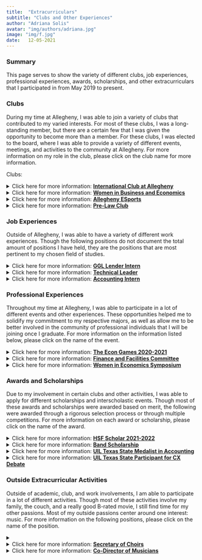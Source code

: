 ```yaml
---
title:  "Extracurriculars"
subtitle: "Clubs and Other Experiences"
author: "Adriana Solis"
avatar: "img/authors/adriana.jpg"
image: "img/f.jpg"
date:   12-05-2021
---
```


### Summary

This page serves to show the variety of different clubs, job experiences, professional experiences, awards, scholarships, and other extracurriculars that I participated in from May 2019 to present.

### Clubs

During my time at Allegheny, I was able to join a variety of clubs that contributed to my varied interests. For most of these clubs, I was a long-standing member, but there are a certain few that I was given the opportunity to become more than a member. For these clubs, I was elected to the board, where I was able to provide a variety of different events, meetings, and activities to the community at Allegheny. For more information on my role in the club, please click on the club name for more information.

Clubs:
<details>
<summary>Click here for more information: <b><u>International Club at Allegheny</u></b></summary>
<br>
<b>Description:</b>
The purpose of this club is to promote and spread awareness of international cultures to the Allegheny College campus. For this club, I was elected as their Secretary, of which my duties consisted of:
<ul>
<li>managing the club email</li>
<li>attending weekly board meetings</li>
<li>attend monthly general meetings</li>
<li>write meeting minutes</li>
<li>manage the shared google drive folder</li>
<li>send out emails to club members about upcoming events and deadlines</li>
<li>extra duties as needed</li>
</ul>
<br>
Throughout my time on the board of this club, I have helped plan, manage, and send out information on the following events:
<ul>
<li>international fashion show</li>
<li>international cooking event</li>
<li>event meetings</li>
<li>international open mic night</li>
</ul>
<br>
For the next semester, this club is planning the following events:
<ul>
<li>international bazaar</li>
<li>international formal</li>
<li>international open mic night</li>
</ul>
<br>

<br>
</details>

<details>
<summary>Click here for more information: <b><u>Women in Business and Economics</u></b></summary>
<br>
<b>Description:</b>
This club, which was founded in 2020, was formed with the sole purpose of shedding light on the issues that women in the fields of business and economic experience. For this club, I was elected to the position of Social Chair, where my duties consisted of the following:
<ul>
<li>managing social accounts, such as instagram and linkedin</li>
<li>create different layouts and graphics for posts</li>
<li>utilize Canva and other digital editing softwares to create different social media posts and stories</li>
<li>analyze different follower and interaction patterns</li>
<li>attend weekly board meetings</li>
<li>attend general meetings</li>
<li>advertise the events and meetings to other club members</li>
</ul>
<br>
Throughout my time in this club, I have helped plan and organize the following events:
<ul>
<li>open mic night with painting</li>
<li>general meetings</li>
<li>event meetings</li>
</ul>
<br>
For the next semester, this club will be hosting the following events:
<ul>
<li>zoom meetings with Alumni</li>
<li>resume workshop with the Department of Business and Economics</li>
<li>mixer for club members and other members of the department</li>
<li>open mic night</li>
</ul>
<br>

<br>
</details>

<details>
<summary>Click here for more information: <b><u>Allegheny ESports</u></b></summary>
<br>
<b>Description:</b>
position responsibiliies:
handle social media accounts
manage club websites
<br>

<br>
</details>

<details>
<summary>Click here for more information: <b><u>Pre-Law Club</u></b></summary>
<br>
<b>Description:</b>
position:
handle emails
meetings
provide minutes
alumni meetings
<br>

<br>
</details>

### Job Experiences

Outside of Allegheny, I was able to have a variety of different work experiences. Though the following positions do not document the total amount of positions I have held, they are the positions that are most pertinent to my chosen field of studies.

<details>
<summary>Click here for more information: <b><u>GGL Lender Intern</u></b></summary>
<br>
<b>Description:</b>
work info here.
<br>

<br>
</details>

<details>
<summary>Click here for more information: <b><u>Technical Leader</u></b></summary>
<br>
<b>Description:</b>
work info here.
<br>

<br>
</details>

<details>
<summary>Click here for more information: <b><u>Accounting Intern</u></b></summary>
<br>
<b>Description:</b>
work info here.
<br>

<br>
</details>

### Professional Experiences

Throughout my time at Allegheny, I was able to participate in a lot of different events and other experiences. These opportunities helped me to solidify my commitment to my respective majors, as well as allow me to be better involved in the community of professional individuals that I will be joining once I graduate. For more information on the information listed below, please click on the name of the event.

<details>
<summary>Click here for more information: <b><u>The Econ Games 2020-2021</u></b></summary>
<br>
<b>Description:</b>
event info.
<br>

<br>
</details>

<details>
<summary>Click here for more information: <b><u>Finance and Facilities Committee</u></b></summary>
<br>
<b>Description:</b>
committee info here.
<br>

<br>
</details>

<details>
<summary>Click here for more information: <b><u>Women in Economics Symposium</u></b></summary>
<br>
<b>Description:</b>
event info here.
<br>

<br>
</details>

### Awards and Scholarships

Due to my involvement in certain clubs and other activities, I was able to apply for different scholarships and interscholastic events. Though most of these awards and scholarships were awarded based on merit, the following were awarded through a rigorous selection process or through multiple competitions. For more information on each award or scholarship, please click on the name of the award.
<details>
<summary>Click here for more information: <b><u>HSF Scholar 2021-2022</u></b></summary>
<br>
<b>Description:</b>
details here.
<br>

<br>
</details>

<details>
<summary>Click here for more information: <b><u>Band Scholarship</u></b></summary>
<br>
<b>Description:</b>
description here.
<br>

<br>
</details>

<details>
<summary>Click here for more information: <b><u>UIL Texas State Medalist in Accounting</u></b></summary>
<br>
<b>Description:</b>
details here.
<br>

<br>
</details>

<details>
<summary>Click here for more information: <b><u>UIL Texas State Participant for CX Debate</u></b></summary>
<br>
<b>Description:</b>
details here.
<br>

<br>
</details>

### Outside Extracurricular Activities

Outside of academic, club, and work involvements, I am able to participate in a lot of different activities. Though most of these activities involve my family, the couch, and a really good B-rated movie, I still find time for my other passions. Most of my outside passions center around one interest: music. For more information on the following positions, please click on the name of the position.

<details>
<summary><details>
<summary>Click here for more information: <b><u>Secretary of Choirs</u></b></summary>
<br>
<b>Description:</b>
info here.
<br>

<br>
</details>

<details>
<summary>Click here for more information: <b><u>Co-Director of Musicians</u></b></summary>
<br>
<b>Description:</b>
info here.
<br>

<br>
</details>
